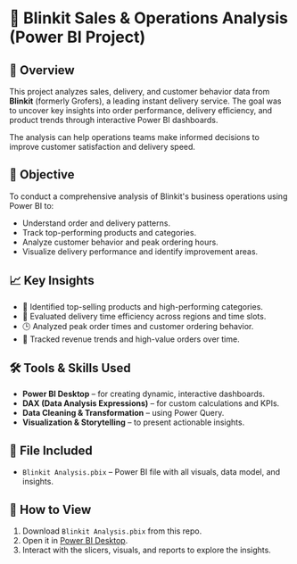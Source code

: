 # 🛒 Blinkit Sales & Operations Analysis (Power BI Project)

## 📌 Overview
This project analyzes sales, delivery, and customer behavior data from **Blinkit** (formerly Grofers), a leading instant delivery service. The goal was to uncover key insights into order performance, delivery efficiency, and product trends through interactive Power BI dashboards.

The analysis can help operations teams make informed decisions to improve customer satisfaction and delivery speed.

## 🎯 Objective
To conduct a comprehensive analysis of Blinkit's business operations using Power BI to:
- Understand order and delivery patterns.
- Track top-performing products and categories.
- Analyze customer behavior and peak ordering hours.
- Visualize delivery performance and identify improvement areas.

## 📈 Key Insights
- 🥇 Identified top-selling products and high-performing categories.
- 🚚 Evaluated delivery time efficiency across regions and time slots.
- 🕒 Analyzed peak order times and customer ordering behavior.
- 💸 Tracked revenue trends and high-value orders over time.

## 🛠 Tools & Skills Used
- **Power BI Desktop** – for creating dynamic, interactive dashboards.
- **DAX (Data Analysis Expressions)** – for custom calculations and KPIs.
- **Data Cleaning & Transformation** – using Power Query.
- **Visualization & Storytelling** – to present actionable insights.

## 📂 File Included
- `Blinkit Analysis.pbix` – Power BI file with all visuals, data model, and insights.

## 🚀 How to View
1. Download `Blinkit Analysis.pbix` from this repo.
2. Open it in [Power BI Desktop](https://powerbi.microsoft.com/en-us/desktop/).
3. Interact with the slicers, visuals, and reports to explore the insights.
